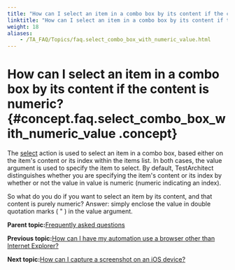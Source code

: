 ```yaml
--- 
title: "How can I select an item in a combo box by its content if the content is numeric?"
linktitle: "How can I select an item in a combo box by its content if the content is numeric?"
weight: 18
aliases: 
    - /TA_FAQ/Topics/faq.select_combo_box_with_numeric_value.html
---
```

# How can I select an item in a combo box by its content if the content is numeric? {#concept.faq.select_combo_box_with_numeric_value .concept}

The [select](../../TA_Automation/Topics/bia_select.html) action is used to select an item in a combo box, based either on the item's content or its index within the items list. In both cases, the value argument is used to specify the item to select. By default, TestArchitect distinguishes whether you are specifying the item's content or its index by whether or not the value in value is numeric \(numeric indicating an index\).

So what do you do if you want to select an item by its content, and that content is purely numeric? Answer: simply enclose the value in double quotation marks \( " \) in the value argument.

**Parent topic:**[Frequently asked questions](../../TA_Help/Topics/Support_FAQ.html)

**Previous topic:**[How can I have my automation use a browser other than Internet Explorer?](../../TA_FAQ/Topics/faq.howto.specify_browser_for_automation.html)

**Next topic:**[How can I capture a screenshot on an iOS device?](../../TA_FAQ/Topics/faq.howto.capture_ios_screenshot.html)

